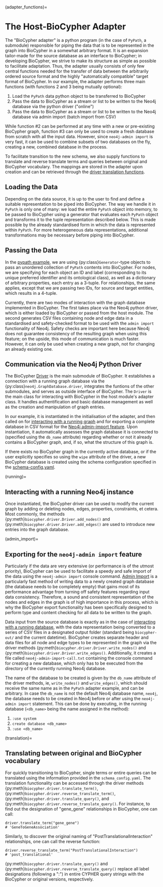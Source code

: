 (adapter_functions)=
# The Host-BioCypher Adapter

The "BioCypher adapter" is a python program (in the case of ``PyPath``,
a submodule) responsible for piping the data that is to be represented
in the graph into BioCypher in a somewhat arbitrary format. It is an
expansion tailor-made for the source database as an interface to
BioCypher; in developing BioCypher, we strive to make its structure as
simple as possible to facilitate adaptation. Thus, the adapter usually
consists of only few central functions needed for the transfer of data
between the arbitrarily ordered source format and the highly
"automatically compatible" target format of BioCypher. In our example,
the adapter performs three main functions (with functions 2 and 3 being
mutually optional):

1. Load the ``PyPath`` data python object to be transferred to BioCypher
2. Pass the data to BioCypher as a stream or list to be written to the
   Neo4j database via the python driver ("online")
3. Pass the data to BioCypher as a stream or list to be written to the
   Neo4j database via admin import (batch import from CSV)

While function #2 can be performed at any time with a new or
pre-existing BioCypher graph, function #3 can only be used to create a
fresh database from scratch with all the input data. However, since
``neo4j-admin import`` is very fast, it can be used to combine subsets
of two databases on the fly, creating a new, combined database in the
process.

To facilitate transition to the new schema, we also supply functions to
translate and reverse translate terms and queries between original and
BioCypher vocabulary. The mappings are stored in the adapter upon
creation and can be retrieved through the [driver translation
functions](translation).

## Loading the Data

Depending on the data source, it is up to the user to find and define a
suitable representation to be piped into BioCypher. The way we handle it
in ``PyPath`` is only one of many: we load the entire ``PyPath`` object
into memory, to be passed to BioCypher using a generator that evaluates
each ``PyPath`` object and transforms it to the tuple representation
described below. This is made possible by the already standardised form
in which the data is represented within ``PyPath``. For more
heterogeneous data representations, additional transformations may be
necessary before piping into BioCypher.

## Passing the Data

In the [pypath
example](https://github.com/saezlab/pypath/blob/fc4c959c168ce80427189f8dd237308707594ad0/src/pypath/biocypher/adapter.py#L189),
we are using {py:class}`Generator`-type objects to pass an unordered
collection of ``PyPath`` contents into BioCypher. For nodes, we are
specifying for each object an ID and label (corresponding to its unique
preferred identifier and its ontological class), as well as a dictionary
of arbitrary properties, each entry as a 3-tuple. For relationships, the
same applies, except that we are passing two IDs, for source and target
entities, which results in a 4-tuple.

Currently, there are two modes of interaction with the graph database
implemented in BioCypher. The first takes place via the Neo4j python
driver, which is either loaded by BioCypher or passed from the host
module. The second generates CSV files containing node and edge data in
a standardised and safety-checked format to be used with the ``admin
import`` functionality of Neo4j. Safety checks are important here
because Neo4j does not guarantee consistency of the resulting graph when
using this feature; on the upside, this mode of communication is much
faster. However, it can only be used when creating a new graph, not for
changing an already existing one.

## Communication via the Neo4j Python Driver

The BioCypher [Driver](driver) is the main submodule of BioCypher.
It establishes a connection with a running graph database via the
{py:class}`neo4j.GraphDatabase.driver`, integrates the funtions of the
other submodules, and serves as outside interface of BioCypher. The
``Driver`` is the main class for interacting with BioCypher in the host
module's adapter class. It handles authentification and basic database
management as well as the creation and manipulation of graph entries.

In our example, it is instantiated in the initialisation of the adapter,
and then called on for [interacting with a running graph](running) and
for exporting a complete database in CSV format for the [Neo4j
admin-import feature](admin_import). Upon instantiation, it
automatically assesses the graph database it is connected to (specified
using the ``db_name`` attribute) regarding whether or not it already
contains a BioCypher graph, and, if so, what the structure of this graph
is.

If there exists no BioCypher graph in the currently active database, or
if the user explicitly specifies so using the ``wipe`` attribute of the
driver, a new BioCypher database is created using the schema
configuration specified in the [schema-config.yaml](schema-config).

(running)=
## Interacting with a running Neo4j instance

Once instantiated, the BioCypher driver can be used to modify the
current graph by adding or deleting nodes, edges, properties,
constraints, et cetera. Most commonly, the methods
{py:meth}`biocypher.driver.Driver.add_nodes()` and
{py:meth}`biocypher.driver.Driver.add_edges()` are used to introduce new
entries into the graph database.

(admin_import)=
## Exporting for the `neo4j-admin import` feature

Particularly if the data are very extensive (or performance is of the
utmost priority), BioCypher can be used to facilitate a speedy and safe
import of the data using the ``neo4j-admin import`` console command.
[Admin
Import](https://neo4j.com/docs/operations-manual/current/tutorial/neo4j-admin-import/)
is a particularly fast method of writing data to a newly created graph
database (the database needs to be completely empty) that gains most of
its performance advantage from turning off safety features regarding
input data consistency. Therefore, a sound and consistent representation
of the nodes and edges in the graph is of high importance in this
process, which is why the BioCypher export functionality has been
specifically designed to perform type and content checking for all data
to be written to the graph.

Data input from the source database is exactly as in the case of
[interacting with a running database](running), with the data
representation being converted to a series of CSV files in a designated
output folder (standard being ``biocypher-out/`` and the current datetime).
BioCypher creates separate header and data files for all node and edge
types to be represented in the graph via the driver methods
{py:meth}`biocypher.driver.Driver.write_nodes()` and
{py:meth}`biocypher.driver.Driver.write_edges()`. Additionally, it creates
a file called ``neo4j-admin-import-call.txt`` containing the console
command for creating a new database, which only has to be executed from
the directory of the currently running Neo4j database.

The name of the database to be created is given by the ``db_name``
attribute of the driver methods, ie, ``write_nodes()`` and
``write_edges()``, which should receive the same name as in the
``PyPath`` adapter example, and can be arbitrary. In case the
``db_name`` is not the default Neo4j database name, ``neo4j``, the
database needs to be created in Neo4j before or after using the
``neo4j-admin import`` statement. This can be done by executing, in the
running database (``<db_name>`` being the name assigned in the method):

1. ``:use system``
2. ``create database <db_name>``
3. ``:use <db_name>``

(translation)=
## Translating between original and BioCypher vocabulary
For quickly transitioning to BioCypher, single terms or entire queries
can be translated using the information provided in the
`schema_config.yaml`. The translation functionality can be accessed
through the driver methods {py:meth}`biocypher.driver.translate_term()`,
{py:meth}`biocypher.driver.reverse_translate_term()`,
{py:meth}`biocypher.driver.translate_query()`, and
{py:meth}`biocypher.driver.reverse_translate_query()`. For instance, to
find out the designation of "gene_gene" relationships in BioCypher, one
can call:

```
driver.translate_term("gene_gene")
# 'GeneToGeneAssociation'
```

Similarly, to discover the original naming of
"PostTranslationalInteraction" relationships, one can call the reverse
function:

```
driver.reverse_translate_term("PostTranslationalInteraction")
# 'post_translational'
```

{py:meth}`biocypher.driver.translate_query()` and
{py:meth}`biocypher.driver.reverse_translate_query()` replace all label
designations (following a ":") in entire CYPHER query strings with the
BioCypher or original versions, respectively.